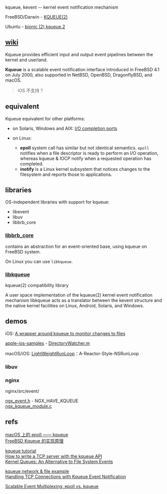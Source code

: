 
kqueue, kevent -- kernel event notification mechanism

FreeBSD/Darwin - [KQUEUE(2)](https://www.freebsd.org/cgi/man.cgi?query=kqueue&apropos=0&sektion=0&format=html)  

Ubuntu - [bionic (2) kqueue.2](http://manpages.ubuntu.com/manpages/bionic/man2/kqueue.2.html)

## [wiki](https://en.wikipedia.org/wiki/Kqueue)

Kqueue provides efficient input and output event pipelines between the kernel and userland.

**Kqueue** is a scalable event notification interface introduced in FreeBSD 4.1 on July 2000, also supported in NetBSD, OpenBSD, DragonflyBSD, and macOS.

> iOS 不支持？

## equivalent

Kqueue equivalent for other platforms:

- on Solaris, Windows and AIX: [I/O completion ports](https://en.wikipedia.org/wiki/Input/output_completion_port)  
- on Linux:

    - **epoll** system call has similar but not identical semantics. `epoll` notifies when a file descriptor is ready to perform an I/O operation, whereas kqueue & IOCP notify when a requested operation has completed.  
    - **inotify** is a Linux kernel subsystem that notices changes to the filesystem and reports those to applications.

## libraries

OS-independent libraries with support for kqueue:

- libevent  
- libuv  
- libbrb_core  

### [libbrb_core](https://github.com/BrByte/brb_framework)

contains an abstraction for an event-oriented base, using kqueue on FreeBSD system.

On Linux you can use `libkqueue`.

### [libkqueue](https://github.com/mheily/libkqueue)

kqueue(2) compatibility library

A user space implementation of the kqueue(2) kernel event notification mechanism libkqueue acts as a translator between the kevent structure and the native kernel facilities on Linux, Android, Solaris, and Windows.

## demos

iOS: [A wrapper around kqueue to monitor changes to files](https://gist.github.com/nielsbot/5155671)  

[apple-ios-samples](https://github.com/robovm/apple-ios-samples) - [DirectoryWatcher.m](https://github.com/robovm/apple-ios-samples/blob/master/DocInteraction/Classes/DirectoryWatcher.m)  

macOS/iOS: [LightWeightRunLoop](https://github.com/wuyunfeng/LightWeightRunLoop-A-Reactor-Style-NSRunLoop)：A-Reactor-Style-NSRunLoop  

### libuv



### nginx

nginx/src/event/

[ngx_event.h](https://github.com/nginx/nginx/blob/master/src/event/ngx_event.h) - NGX_HAVE_KQUEUE  
[ngx_kqueue_module.c](https://github.com/nginx/nginx/blob/master/src/event/modules/ngx_kqueue_module.c)  

## refs

[macOS 上的 epoll —— kqueue](https://zhuanlan.zhihu.com/p/21375144)  
[FreeBSD Kqueue 的实现原理](http://wangxuemin.github.io/2015/07/30/FreeBSD%20Kqueue%E7%9A%84%E5%AE%9E%E7%8E%B0%E5%8E%9F%E7%90%86/)  

[kqueue tutorial](https://wiki.netbsd.org/tutorials/kqueue_tutorial/)  
[How to write a TCP server with the kqueue API](https://jameshfisher.com/2016/12/18/tcp-server-kqueue.html)  
[Kernel Queues: An Alternative to File System Events](https://developer.apple.com/library/archive/documentation/Darwin/Conceptual/FSEvents_ProgGuide/KernelQueues/KernelQueues.html)  

[kqueue network & file example](https://gist.github.com/josephg/6c078a241b0e9e538ac04ef28be6e787)  
[Handling TCP Connections with Kqueue Event Notification](http://eradman.com/posts//kqueue-tcp.html)  

[Scalable Event Multiplexing: epoll vs. kqueue](http://people.eecs.berkeley.edu/~sangjin/2012/12/21/epoll-vs-kqueue.html)  

